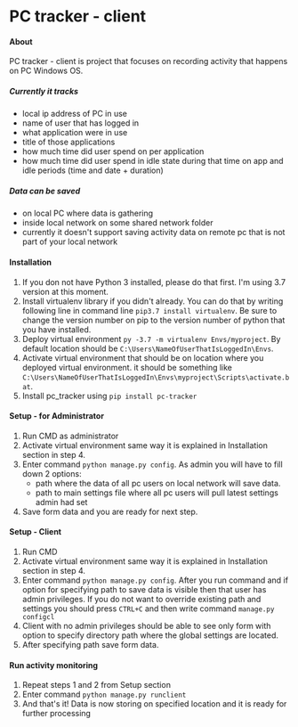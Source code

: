 # PC tracker - client
#### About
PC tracker - client is project that focuses on recording activity that happens on PC Windows OS.<br>
##### Currently it tracks
- local ip address of PC in use
- name of user that has logged in
- what application were in use
- title of those applications
- how much time did user spend on per application
- how much time did user spend in idle state during that time on app and idle periods (time and date + duration)<br>
##### Data can be saved
- on local PC where data is gathering
- inside local network on some shared network folder
- currently it doesn't support saving activity data on remote pc that is not part of your local network
#### Installation
1. If you don not have Python 3 installed, please do that first. I'm using 3.7 version at this moment.
2. Install virtualenv library if you didn't already. You can do that by writing following line in command line ```pip3.7 install virtualenv```. Be sure to change the version number on pip to the version number of python that you have installed.
3. Deploy virtual environment ```py -3.7 -m virtualenv Envs/myproject```. By default location should be ```C:\Users\NameOfUserThatIsLoggedIn\Envs```.
4. Activate virtual environment that should be on location where you deployed virtual environment. it should be something like ```C:\Users\NameOfUserThatIsLoggedIn\Envs\myproject\Scripts\activate.bat```.
5. Install pc_tracker using ```pip install pc-tracker```
#### Setup - for Administrator 
1. Run CMD as administrator
2. Activate virtual environment same way it is explained in Installation section in step 4.
3. Enter command ```python manage.py config```. As admin you will have to fill down 2 options:
    - path where the data of all pc users on local network will save data. 
    - path to main settings file where all pc users will pull latest settings admin had set
4. Save form data and you are ready for next step.
#### Setup - Client
1. Run CMD
2. Activate virtual environment same way it is explained in Installation section in step 4.
3. Enter command ```python manage.py config```. After you run command and if option for specifying path to save data is visible then that user has admin privileges. 
    If you do not want to override existing path and settings you should press ```CTRL+C``` and then write command ```manage.py configcl```
4. Client with no admin privileges should be able to see only form with option to specify directory path where the global settings are located.
5. After specifying path save form data.
#### Run activity monitoring
1. Repeat steps 1 and 2 from Setup section
2. Enter command ```python manage.py runclient```
3. And that's it! Data is now storing on specified location and it is ready for further processing

    
